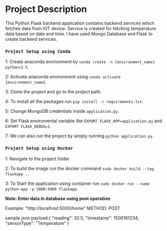 # Project Description

This Python Flask backend application contains backend services which fetches data from IOT device. Service is created for fetching temperature data based on date and time. I have used Mongo Database and Flask to create backend services.

### `Project Setup using Conda`

1: Create anaconda environment by `conda create -n {environment_name} python=3.5`.

2: Activate anaconda environment using `conda activate {environment_name}`.

3: Clone the project and go to the project path.

4: To install all the packages run `pip install -r requirements.txt`.

5: Change MongoDB credentials inside `application.py`.

6: Set Flask enviromental variable like `EXPORT FLASK_APP=application.py` and `EXPORT FLASK_DEBUG=1`.

7: We can also run the project by simply running `python application.py`.

### `Project Setup using Docker`

1: Navigate to the project folder

2: To build the image run the docker command  `sudo docker build --tag flaskapp .`.

3: To Start the application using container run `sudo docker run --name python-app -p 5000:5000 flaskapp`.

**Note: Enter data in database using post operation**

Example: "http://localhost:5000/home"
METHOD: POST

sample json payload:{
	"reading": 32.5,
	"timestamp": 1506161234,
	"sensorType": "Temperature"
}
